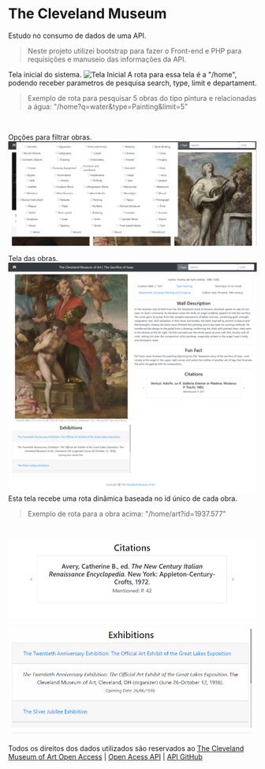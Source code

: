 # The Cleveland Museum
Estudo no consumo de dados de uma API.

> Neste projeto utilizei bootstrap para fazer o Front-end e PHP para requisições e manuseio das informações da API.

Tela inicial do sistema.
![Tela Inicial](/readme-data/telaInicial.png)
A rota para essa tela é a "/home", podendo receber parametros de pesquisa search, type, limit e departament.
> Exemplo de rota para pesquisar 5 obras do tipo pintura e relacionadas a água: "/home?q=water&type=Painting&limit=5"
<br>

Opções para filtrar obras.
![Filtro de obras](/readme-data/filtro.png)

Tela das obras.
![Tela Obra](/readme-data/telaArte.png)
Esta tela recebe uma rota dinâmica baseada no id único de cada obra.
> Exemplo de rota para a obra acima: "/home/art?id=1937.577"
<br>

![Citações](/readme-data/citations.gif)

![Exibições](/readme-data/exhibitions.gif)

Todos os direitos dos dados utilizados são reservados ao [The Cleveland Museum of Art Open Access](https://www.clevelandart.org/) | [Open Acess API](https://openaccess-api.clevelandart.org/) | [API GitHub](https://github.com/ClevelandMuseumArt/openaccess)
